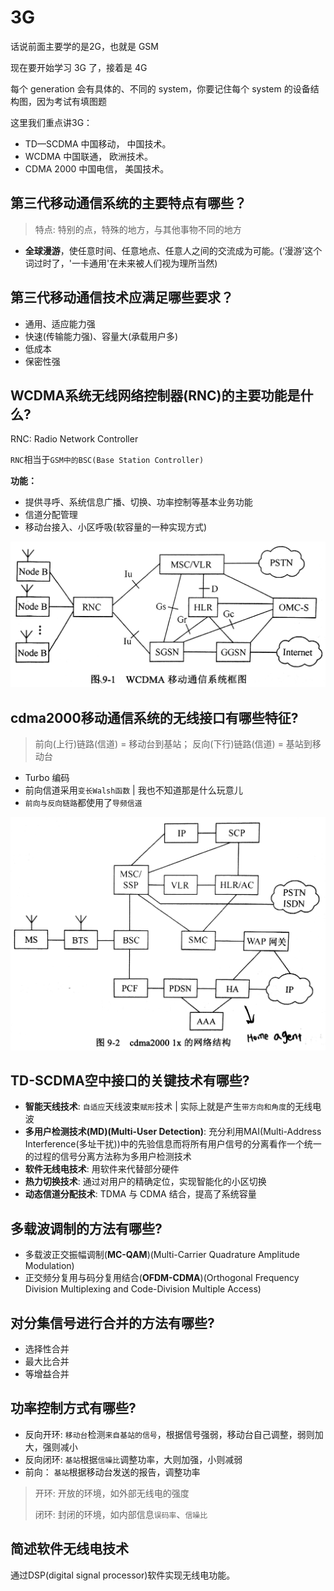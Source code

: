 # 3G

话说前面主要学的是2G，也就是 GSM

现在要开始学习 3G 了，接着是 4G

每个 generation 会有具体的、不同的 system，你要记住每个 system 的设备结构图，因为考试有填图题

这里我们重点讲3G：

* TD—SCDMA 中国移动， 中国技术。
* WCDMA 中国联通， 欧洲技术。
* CDMA 2000 中国电信， 美国技术。

## 第三代移动通信系统的主要特点有哪些？

> 特点: 特别的点，特殊的地方，与其他事物不同的地方

* **全球漫游**，使任意时间、任意地点、任意人之间的交流成为可能。\(‘漫游’这个词过时了，'一卡通用'在未来被人们视为理所当然\)

## 第三代移动通信技术应满足哪些要求？

* 通用、适应能力强
* 快速\(传输能力强\)、容量大\(承载用户多\)
* 低成本
* 保密性强

## WCDMA系统无线网络控制器\(RNC\)的主要功能是什么?

RNC: Radio Network Controller

`RNC`相当于`GSM中的BSC(Base Station Controller)`

**功能：**

* 提供寻呼、系统信息广播、切换、功率控制等基本业务功能
* 信道分配管理
* 移动台接入、小区呼吸\(软容量的一种实现方式\)

![](../.gitbook/assets/WCDMA_structure.jpg)

## cdma2000移动通信系统的无线接口有哪些特征?

> 前向\(上行\)链路\(信道\) = 移动台到基站； 反向\(下行\)链路\(信道\) = 基站到移动台

* Turbo 编码
* 前向信道采用`变长Walsh函数` \| 我也不知道那是什么玩意儿
* `前向与反向链路`都使用了`导频信道`

![](../.gitbook/assets/CDMA2000_structure.jpg)

## TD-SCDMA空中接口的关键技术有哪些?

* **智能天线技术**: `自适应`天线波束`赋形`技术 \| 实际上就是产生`带方向和角度`的无线电波
* **多用户检测技术\(MD\)\(Multi-User Detection\)**: 充分利用MAI\(Multi-Address Interference\(多址干扰\)\)中的先验信息而将所有用户信号的分离看作一个统一的过程的信号分离方法称为多用户检测技术
* **软件无线电技术**: 用软件来代替部分硬件
* **热力切换技术**: 通过对用户的精确定位，实现智能化的小区切换
* **动态信道分配技术**: TDMA 与 CDMA 结合，提高了系统容量

## 多载波调制的方法有哪些?

* 多载波正交振幅调制\(**MC-QAM**\)\(Multi-Carrier Quadrature Amplitude Modulation\)
* 正交频分复用与码分复用结合\(**OFDM-CDMA**\)\(Orthogonal Frequency Division Multiplexing and Code-Division Multiple Access\)

## 对分集信号进行合并的方法有哪些?

* 选择性合并
* 最大比合并
* 等增益合并

## 功率控制方式有哪些?

* 反向开环: `移动台`检测`来自基站的信号`，根据信号强弱，移动台自己调整，弱则加大，强则减小
* 反向闭环: `基站`根据`信噪比`调整功率，大则加强，小则减弱
* 前向： `基站`根据移动台发送的报告，调整功率

> 开环: 开放的环境，如外部无线电的强度
>
> 闭环: 封闭的环境，如内部信息`误码率`、`信噪比`

## 简述软件无线电技术

通过DSP\(digital signal processor\)软件实现无线电功能。

